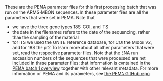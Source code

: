 These are the PEMA parameter files for this first processing batch that was run on the ARMS-MBON sequences. In these parameter files are all the parameters that were set in PEMA. Note that 
* we have the three gene types 18S, COI, and ITS
* the date in the filenames refers to the date of the sequencing, rather than the sampling of the material
* for ITS we used the UNITE reference database, for COI the Midori v2, and for 18S the pr2
To learn more about all other parameters that were set, read the respective parameter files. Note that the ENA run accession numbers of the sequences that were processed are not included in these parameter files: that information is contained in the [PEMA batch 1 overview](https://github.com/arms-mbon/data_workspace/blob/main/analysis_data/from_pema/processing_batch1/pema_overview_batch1.xlsx), together with other relevant metadata. For more information on PEMA and its parameters, see [the PEMA GitHub repo](https://github.com/hariszaf/pema)
